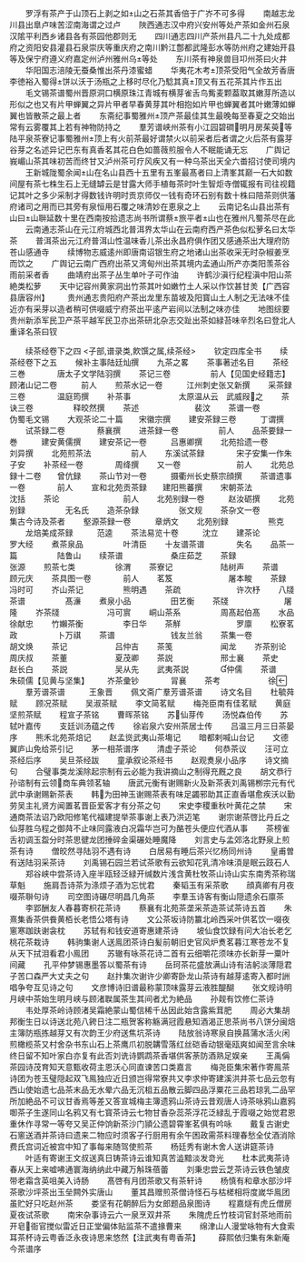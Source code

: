 <!-- { "loadSidebar": true } -->
　　罗浮有茶产于山顶石上剥之如山之石茶其香倍于广岕不可多得
　　南越志龙川县出臯卢味苦涩南海谓之过卢
　　陜西通志汉中府兴安州等处产茶如金州石泉汉隂平利西乡诸县各有茶园他郡则无
　　四川通志四川产茶州县凡二十九处成都府之资阳安县灌县石泉崇庆等重庆府之南川黔江鄷都武隆彭水等防州府之建始开县等及保宁府遵义府嘉定州泸州雅州乌等处
　　东川茶有神泉兽目卭州茶曰火井
　　华阳国志涪陵无蚕桑惟出茶丹漆蜜蜡
　　华夷花木考顶茶受阳气全故芳香唐李徳裕入蜀得饼以沃于汤瓶之上移时尽化乃騐其真顶又有五花茶其片作五出
　　毛文锡茶谱蜀州晋原洞口横原珠江青城有横芽雀舌鸟觜麦颗葢取其嫩芽所造以形似之也又有片甲蝉翼之异片甲者早春黄芽其叶相抱如片甲也蝉翼者其叶嫩薄如蝉翼也皆散茶之最上者
　　东斋纪事蜀雅州顶产茶最佳其生最晚每至春夏之交始出常有云雾覆其上若有神物防持之
　　羣芳谱峡州茶有小江园碧磵明月房茱萸等陆平泉茶寮记事蜀雅州顶上有火前茶最好谓禁火以前采者后者谓之火后茶有露芽谷芽之名述异记巴东有真香茗其花白色如蔷薇煎服令人不眠能诵无忘
　　广舆记峩嵋山茶其味初苦而终甘又泸州茶可疗风疾又有一种乌茶出天全六畨招讨使司境内
　　王新城陇蜀余闻山在名山县西十五里有五峯最髙者曰上清峯其巅一石大如数间屋有茶七株生石上无缝罅云是甘露大师手植毎茶时叶生智炬寺僧辄报有司往视籍记其叶之多少采制才得数钱许明时贡京师仅一钱有奇环石别有数十株曰陪茶则供藩府诸司之用而已其旁有泉恒用石覆之味清妙在恵泉之上
　　云南记名山县出茶有山曰山聨延数十里在西南按拾遗志尚书所谓蔡旅平者山也在雅州凡蜀茶尽在此
　　云南通志茶山在元江府城西北普洱界太华山在云南府西产茶色似松萝名曰太华茶
　　普洱茶出元江府普洱山性温味香儿茶出永昌府俱作团又感通茶出大理府防苍山感通寺
　　续博物志威逺州即唐南诏银生府之地诸山出茶收采无时杂椒姜烹而饮之
　　广舆记云南广西府出茶又湾甸州出茶其境内孟通山所产亦类阳羡茶谷雨前采者香
　　曲靖府出茶子丛生单叶子可作油
　　许鹤沙滇行纪程滇中阳山茶絶类松萝
　　天中记容州黄家洞出竹茶其叶如嫩竹土人采以作饮甚甘羙【广西容县唐容州】
　　贵州通志贵阳府产茶出龙里东苗坡及阳寳山土人制之无法味不佳近亦有采芽以造者稍可供啜威宁府茶出平逺产岩间以法制之味亦佳
　　地图综要贵州新添军民卫产茶平越军民卫亦出茶研北杂志交趾出茶如緑苔味辛烈名曰登北人重译名茶曰钗








　　续茶经卷下之四
<子部,谱录类,飮馔之属,续茶经>
　　钦定四库全书
　　续茶经卷下之五
　　候补主事陆廷灿撰
　　九茶之畧
　　茶事著述名目
　　茶经三巻　　　　唐太子文学陆羽撰
　　茶记三卷　　　　　前人【见国史经籍志】顾渚山记二卷　　　前人
　　煎茶水记一卷　　　江州刺史张又新撰
　　采茶録三卷　　　　温庭筠撰
　　补茶事　　　　　　太原温从云　武威叚之
　　茶诀三卷　　　　　释皎然撰
　　茶述　　　　　　　裴汶
　　茶谱一卷　　　　　伪蜀毛文锡
　　大观茶论二十篇　　宋徽宗撰
　　建安茶録三卷　　　丁谓撰
　　试茶録二卷　　　　蔡襄撰
　　进茶録一卷　　　　　前人
　　品茶要録一巻　　　建安黄儒撰
　　建安茶记一卷　　　吕惠卿撰
　　北苑拾遗一卷　　　刘异撰
　　北苑煎茶法　　　　　前人
　　东溪试茶録　　　　宋子安集一作朱子安
　　补茶经一卷　　　　周绛撰
　　又一卷　　　　　　　前人
　　北苑总録十二卷　　曾伉録
　　茶山节对一卷　　　摄衢州长史蔡宗顔撰
　　茶谱遗事一卷　　　　前人
　　宣和北苑贡茶録　　建阳熊蕃撰
　　宋朝茶法　　　　　沈括
　　茶论　　　　　　　　前人
　　北苑别録一卷　　　赵汝砺撰
　　北苑别録　　　　　无名氏
　　造茶杂録　　　　　张文规
　　茶杂文一卷　　　　集古今诗及茶者
　　壑源茶録一卷　　　章炳文
　　北苑别録　　　　　熊克
　　龙焙美成茶録　　　范逵
　　茶法易览十卷　　　沈立
　　建茶论　　　　　　罗大经
　　煮茶泉品　　　　　叶清臣
　　十友谱茶谱　　　　失名
　　品茶一篇　　　　　陆鲁山
　　续茶谱　　　　　　桑庄茹芝
　　茶録　　　　　　　张源
　　煎茶七类　　　　　徐渭
　　茶寮记　　　　　　陆树声
　　茶谱　　　　　　　顾元庆
　　茶具图一卷　　　　前人
　　茗笈　　　　　　　屠本畯
　　茶録　　　　　　　冯时可
　　岕山茶记　　　　　熊明遇
　　茶疏　　　　　　　许次杼
　　八牋茶谱　　　　　髙濓
　　煮泉小品　　　　　田艺衡
　　茶牋　　　　　　　屠隆
　　岕茶牋　　　　　　冯可賔
　　峒山茶系　　　　　周髙起伯髙
　　水品　　　　　　　徐献忠
　　竹嬾茶衡　　　　　李日华
　　茶觧　　　　　　　罗廪
　　松寮茗政　　　　　卜万祺
　　茶谱　　　　　　　钱友兰翁
　　茶集一卷　　　　　胡文焕
　　茶记　　　　　　吕仲吉
　　茶笺　　　　　　闻龙
　　岕茶别论　　　　周庆叔
　　茶董　　　　　　夏茂卿
　　茶説　　　　　　邢士襄
　　茶史　　　　　　赵长白
　　茶説　　　　　　吴从先
　　武夷茶説　　　　仲儒
　　茶谱　　　　　　朱硕儒【见黄与坚集】
　　岕茶彚钞　　　　冐襄
　　茶考　　　　　　徐
　　羣芳谱茶谱　　　王象晋
　　佩文斋广羣芳谱茶谱
　　诗文名目
　　杜毓荈赋
　　顾况茶赋
　　吴淑茶赋
　　李文简茗赋
　　梅尧臣南有佳茗赋
　　黄庭坚煎茶赋
　　程宣子茶铭
　　曹晖茶铭
　　苏仙芽传
　　汤悦森伯传
　　苏轼叶嘉传
　　支廷训汤蕴之传
　　徐岩泉六安州茶居士传
　　吕温三月三日茶晏序
　　熊禾北苑茶焙记
　　赵孟熧武夷山茶塲记
　　暗都剌喊山台记
　　文德翼庐山免给茶引记
　　茅一相茶谱序
　　清虚子茶论
　　何恭茶议
　　汪可立茶经后序
　　吴旦茶经跋
　　童承叙论茶经书
　　赵观煑泉小品序
　　诗文摘句
　　合璧事类龙溪除起宗制有云必能为我讲摘山之制得充厩之良
　　胡文恭行孙谘制有云领商车典领茗轴
　　唐武元衡有谢赐新火及新茶表刘禹锡栁宗元有代武中承谢赐新茶表
　　韩为田神玉谢赐茶表有味足蠲邪助其正直香堪愈疾沃以勤劳吴主礼贤方闻置茗晋臣爱客才有分茶之句
　　宋史李稷重秋叶黄花之禁
　　宋通商茶法诏乃欧阳修笔代福建提举茶事谢上表乃洪迈笔
　　谢宗谢茶啓比丹丘之仙芽胜乌程之御荈不止味同露液白况霜华岂可为酪苍头便应代酒从事
　　茶榜雀舌初调玉盌分时茶思徤龙团捶碎金渠碾处睡魔降
　　刘言史与孟郊洛北野泉上煎茶有诗
　　僧皎然寻陆羽不遇有诗
　　白居易有睡后茶兴忆杨同州诗
　　皇甫曽有送陆羽采茶诗
　　刘禹锡石园兰若试茶歌有云欲知花乳清冷味湏是眠云跂石人
　　郑谷峡中尝茶诗入座半瓯轻泛緑开缄数片浅含黄杜牧茶山诗山实东南秀茶称瑞草魁
　　施肩吾诗茶为涤烦子酒为忘忧君
　　秦韬玉有采茶歌
　　顔真卿有月夜啜茶聨句诗
　　司空图诗碾尽明昌几角茶
　　李羣玉诗客有衡山隠遗余石廪茶
　　李郢酬友人春暮寄枳花茶诗
　　蔡襄有北苑茶垄采茶造茶试茶诗五首
　　朱熹集香茶供飬黄栢长老悟公塔有诗
　　文公茶坂诗防籝北岭西采叶供茗饮一啜夜窻寒跏趺谢衾枕
　　苏轼有和钱安道寄惠建茶诗
　　坡仙食饮録有问大冶长老乞桃花茶栽诗
　　韩驹集谢人送鳯团茶诗白髪前朝旧史官风炉煑茗暮江寒苍龙不复从天下拭泪看君小鳯团
　　苏辙有咏茶花诗二首有云细嚼花须味亦长新芽一粟叶间藏
　　孔平仲梦锡惠墨答以蜀茶有诗
　　岳珂茶花盛放满山诗有洁躬淡薄隠君子苦口森严大丈夫之句
　　赵抃集次谢许少卿寄卧龙山茶诗有越芽逺寄入都时詶唱争夸互见诗之句
　　文彦博诗旧谱最称蒙顶味露芽云液胜醍醐
　　张文规诗明月峡中茶始生明月峡与顾渚聫属茶生其间者尤为絶品
　　孙觌有饮修仁茶诗
　　韦处厚茶岭诗顾渚吴霜絶蒙山蜀信稀千丛因此始含露紫茸肥
　　周必大集胡邦衡生日以诗送北苑八銙日注二瓶贺客称觞满冠霞悬知酒渴正思茶尚书八饼分闽焙主簿防瓶拣越芽又有次韵王少府送焦坑茶诗
　　陆放翁诗寒泉自换菖蒲水活火闲煎橄榄茶又村舍杂书东山石上茶鹰爪初脱韝雪落红丝硙香动银毫瓯爽如闻至言余味终日留不知叶家白亦复有此否刘诜诗鹦鹉茶香堪供客荼防酒熟足娱亲
　　王禹偁茶园诗茂育知天意甄收荷主恩沃心同直谏苦口类嘉言
　　梅尧臣集宋著作寄鳯茶诗团为苍玉璧隠起双飞鳯独应近日颁岂得常寮共又李求仲寄建溪洪井茶七品云忽有西山使始遗七品茶末品无水晕六品无沉柤五品散云脚四品浮粟花三品若琼乳二品罕所加絶品不可议甘香焉等差又答宣城梅主簿遗鸦山茶诗云昔观唐人诗茶咏鸦山嘉鸦啣茶子生遂同山名鸦又有七寳茶诗云七物甘香杂蕊茶浮花泛緑乱于霞啜之始觉君恩重休作寻常一等夸又吴正仲饷新茶沙门頴公遗碧霄峯茗俱有吟咏
　　戴复古谢史石窻送酒并茶诗曰遗来二物应时须客子行厨用有余午困政需茶料理春愁全仗酒消除费氏宫词近被宫中知了事每来随驾使煎茶
　　杨廷秀有谢木舍人送讲筵茶诗
　　叶适有寄谢王文叔送真日铸茶诗云谁知真苦澁黯淡发竒光
　　杜本武夷茶诗春从天上来嘘咈通寰海纳纳此中藏万斛珠蓓蕾
　　刘秉忠尝云芝茶诗云铁色皱皮带老霜含英咀美入诗肠
　　髙啓有月团茶歌又有茶轩诗
　　杨慎有和章水部沙坪茶歌沙坪茶出玉垒闗外实唐山
　　董其昌赠煎茶僧诗怪石与枯槎相将度嵗华鳯团虽贮好只吃赵州茶
　　娄坚有花朝醉后为女郎题品泉图诗
　　程嘉燧有虎丘僧房夏夜试茶歌
　　南宋杂事诗云六一泉烹双井茶
　　朱隗虎丘竹枝词官封茶地雨前开皂衙官搅似雷近日正堂偏体贴监茶不遣掾曹来
　　绵津山人漫堂咏物有大食索耳茶杯诗云粤香泛永夜诗思来悠然【注武夷有粤香茶】
　　薛熙依归集有朱新庵今茶谱序












